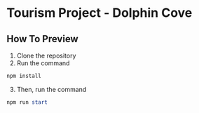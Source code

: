 # Tourism Project - Dolphin Cove

## How To Preview

1. Clone the repository
2. Run the command

```powershell
npm install
```

3. Then, run the command

```powershell
npm run start
```
